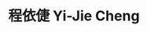 ---
chinese_name: 程依倢
english_name: Yi-Jie Cheng
title: 程依倢 Yi-Jie Cheng
id: chengyijie
collection: members
position: Part-time Research Assistant
type: part-time research assistant
department: 經濟學系碩士班二年級
# image_path: https://source.unsplash.com/collection/139386/600x600?a=.png
photo: pt_ra/chengyijie.jpg
# blurb: 123
---